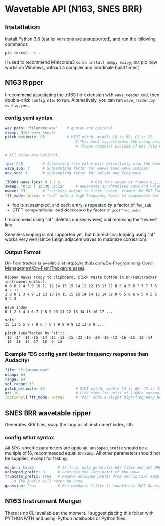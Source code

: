 # Wavetable API (N163, SNES BRR)

## Installation

Install Python 3.6 (earlier versions are unsupported), and run the following commands:

```shell
pip install -e .
```

(I used to recommend Miniconda3 `conda install numpy scipy`, but pip now works on Windows, without a compiler and inordinate build times.)

## N163 Ripper

I recommend associating the .n163 file extension with `wave_reader.cmd`, then double-click `config.n163` to run.
Alternatively, you can run `wave_reader.py config.yaml`.

### config.yaml syntax

```yaml
wav_path: "filename.wav"    # quotes are optional
nsamp: N163 wave length
pitch_estimate: 83          # MIDI pitch, middle C4 is 60, C5 is 72.
                                # This tool may estimate the wrong octave, if line is missing.
                                # (fixme crashes) Exclude if WAV file has pitch changes 1 octave or greater.

# All below are optional.

fps: 240         # Increasing this value will effectively slow the wave down, or transpose the WAV downards. Defaults to 60.
wave_sub: 2      # Subsampling factor for waves (and wave indices)
env_sub: 1       # Subsampling factor for volume and frequency

(TODO) wave_locs: 0 1 3 6              # Rip four waves at frames 0,1,3,6, and generate wave envelope 0 1 1 2 2 2 3.
sweep: "0:15 | 15:30 30:15"     # Generates synchronized wave and volume envelopes.
nwave: 33        # Truncates output to first `nwave` frames. DO NOT EXCEED 64.
fft_mode: normal # "zoh" adds a high-frequency boost to compensate for N163 hardware, which may or may not increase high-pitched aliasing sizzle.
```

- foo is subsampled, and each entry is repeated by a factor of `foo_sub`.
- STFT computational load decreased by factor of `gcd(*foo_sub)`.

I recommend using "at" (deletes unused waves) and removing the "nwave" line.

Seamless looping is not supported yet, but bidirectional looping using "at" works very well (since I align adjacent waves to maximize correlation).

### Output Format

Dn-Famitracker is available at <https://github.com/Dn-Programming-Core-Management/Dn-FamiTracker/releases>.

```text
Ripped Waves (copy to clipboard, click Paste button in Dn-Famitracker instrument editor):
0 0 0 2 4 7 9 10 11 12 14 15 15 14 12 12 13 13 12 8 5 4 5 6 7 7 7 7 5 4 2 1; ...
1 0 0 1 3 6 9 11 13 13 14 15 15 15 14 14 15 14 12 9 6 5 6 6 6 5 4 5 5 5 4 3

Wave Index
0 1 2 3 4 5 6 7 | 8 9 10 11 12 13 14 15 16 17 ...

vols:
15 11 6 5 5 7 8 6 | 6 6 9 8 9 9 12 11 8 9 ...

pitch (unaffected by "at"):
-13 -14 -14 -15 -14 -11 -12 -15 -22 -16 -20 -16 -13 -16 -15 -12 -14 -16 -13 -14 -17 -16 -9 -13
```

### Example FDS config.yaml (better frequency response than Audacity)

```yaml
file: "filename.wav"
nsamp: 64
range: 64
vol_range: 33
pitch_estimate: 83              # MIDI pitch, middle C4 is 60, C5 is 72.
at: 10                          # Pick time (in units of 1/60th second)
[optional] fft_mode: normal     # "zoh" adds a slight high-frequency boost to compensate for FDS hardware.
```

## SNES BRR wavetable ripper

Generates BRR files, swap the loop point, instrument index, sth.

### config.wtbrr syntax

All SPC-specific parameters are optional. `unlooped_prefix` should be a multiple of 16, recommended equal to `nsamp`. All other parameters should not be supplied, except for testing.

```yaml
no_brr: False           # If True, only generates WAV files and not BRR.
unlooped_prefix: 0      # Controls the loop point of the wave.
truncate_prefix: True   # Remove unlooped prefix from non-initial samples.
    # The prefix will never be used.
gaussian: True          # Pre-emphasis filter to counteract SNES Gaussian filter
```

## N163 Instrument Merger

There is no CLI available at the moment. I suggest placing this folder with PYTHONPATH and using IPython notebooks or Python files.
